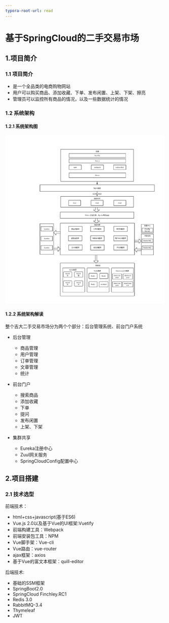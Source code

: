 ```yaml
---
typora-root-url: read
---
```


# 基于SpringCloud的二手交易市场

## 1.项目简介

### 1.1 项目简介

- 是一个全品类的电商购物网站
- 用户可以购买商品、添加收藏、下单、发布闲置、上架、下架、擦亮
- 管理员可以监控所有商品的情况，以及一些数据统计的情况

### 1.2 系统架构

#### 1.2.1 系统架构图

![二手交易市场架构](https://github.com/502513206/JDMarket-springcloud/blob/master/README.assets/%E4%BA%8C%E6%89%8B%E4%BA%A4%E6%98%93%E5%B8%82%E5%9C%BA%E6%9E%B6%E6%9E%84.png)

#### 1.2.2  系统架构解读

整个吉大二手交易市场分为两个个部分：后台管理系统、前台门户系统

- 后台管理
  - 商品管理
  - 用户管理
  - 订单管理
  -  文章管理
  - 统计
- 前台门户
  - 搜索商品
  - 添加收藏
  - 下单
  - 提问
  - 发布闲置
  - 上架、下架

- 集群共享
  - Eureka注册中心
  - Zuul网关服务
  - SpringCloudConfig配置中心

## 2.项目搭建

### 2.1 技术选型

前端技术：

- html+css+javascript(基于ES6)
- Vue.js 2.0以及基于Vue的UI框架:Vuetify
- 前端构建工具：Webpack
- 前端安装包工具：NPM
- Vue脚手架：Vue-cli
- Vue路由：vue-router
- ajax框架：axios
- 基于Vue的富文本框架：quill-editor

后端技术:

- 基础的SSM框架
- SpringBoot2.0
- SpringCloud Finchley.RC1
- Redis 3.0
- RabbitMQ-3.4
- Thymeleaf
- JWT

